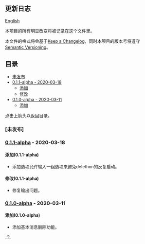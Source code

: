 ## 更新日志

[English](../CHANGELOG.md)

本项目的所有明显改变将被记录在这个文件里。

本文件的格式将会基于[Keep a Changelog](https://keepachangelog.com/zh-CN/1.0.0/)，同时本项目的版本号将遵守[Semantic Versioning](https://semver.org/lang/zh-CN/)。

## 目录

- [未发布](#未发布)
- [0.1.1-alpha - 2020-03-18](#011-alpha---2020-03-18)
  - [添加](#添加011-alpha)
  - [修改](#修改011-alpha)
- [0.1.0-alpha - 2020-03-11](#010-alpha---2020-03-11)
  - [添加](#添加010-alpha)

点击上箭头以返回目录。

### [未发布]

### [0.1.1-alpha] - 2020-03-18

#### 添加(0.1.1-alpha)

- 添加选项允许输入一组选项来避免delethon的反复启动。

#### 修改(0.1.1-alpha)

- 修复输出问题。

### [0.1.0-alpha] - 2020-03-11

#### 添加(0.1.0-alpha)

- 添加基本消息删除功能。

<escape><a href = "#目录">&nbsp;↑&nbsp;</a></escape>

[Unreleased]: https://github.com/BingLingGroup/autosub/compare/0.1.1-alpha...HEAD
[0.1.1-alpha]: https://github.com/BingLingGroup/autosub/compare/0.1.0-alpha...0.1.1-alpha
[0.1.0-alpha]: https://github.com/BingLingGroup/autosub/releases/tag/0.1.0-alpha